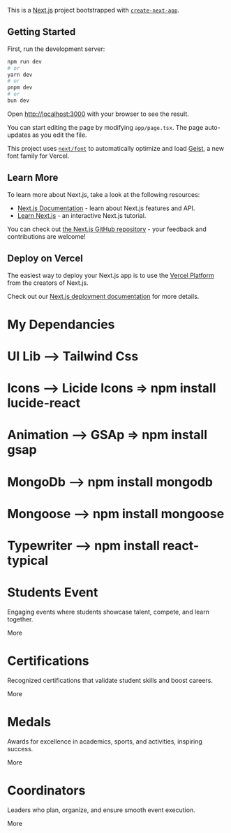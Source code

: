 This is a [Next.js](https://nextjs.org) project bootstrapped with [`create-next-app`](https://nextjs.org/docs/app/api-reference/cli/create-next-app).

## Getting Started

First, run the development server:

```bash
npm run dev
# or
yarn dev
# or
pnpm dev
# or
bun dev
```

Open [http://localhost:3000](http://localhost:3000) with your browser to see the result.

You can start editing the page by modifying `app/page.tsx`. The page auto-updates as you edit the file.

This project uses [`next/font`](https://nextjs.org/docs/app/building-your-application/optimizing/fonts) to automatically optimize and load [Geist](https://vercel.com/font), a new font family for Vercel.

## Learn More

To learn more about Next.js, take a look at the following resources:

- [Next.js Documentation](https://nextjs.org/docs) - learn about Next.js features and API.
- [Learn Next.js](https://nextjs.org/learn) - an interactive Next.js tutorial.

You can check out [the Next.js GitHub repository](https://github.com/vercel/next.js) - your feedback and contributions are welcome!

## Deploy on Vercel

The easiest way to deploy your Next.js app is to use the [Vercel Platform](https://vercel.com/new?utm_medium=default-template&filter=next.js&utm_source=create-next-app&utm_campaign=create-next-app-readme) from the creators of Next.js.

Check out our [Next.js deployment documentation](https://nextjs.org/docs/app/building-your-application/deploying) for more details.


# My Dependancies
# UI Lib --> Tailwind Css
# Icons --> Licide Icons => npm install lucide-react
# Animation --> GSAp => npm install gsap
# MongoDb --> npm install mongodb
# Mongoose --> npm install mongoose
# Typewriter --> npm install react-typical


<div className="flex flex-wrap mt-10">
          <div className='p-4 max-w-sm'>
            <h1 className='flex justify-center gap-x-2'>
              <span>Students Event</span>
              <i className='text-green-500'><Hexagon /></i>
            </h1>
            <p>Engaging events where students showcase talent, compete, and learn together.</p>
            <Link href='' className={`${styles.Link} flex justify-center gap-x-2`}>
              <span>More</span>
              <i> <Unlink /></i>
            </Link>
          </div>
          <div className='p-4 max-w-sm'>
            <h1 className='flex justify-center gap-x-2'>
              <span>Certifications</span>
              <i className='text-green-500'><Gem /></i>
            </h1>
            <p>Recognized certifications that validate student skills and boost careers.</p>
            <Link href='' className={`${styles.Link} flex justify-center gap-x-2`}>
              <span>More</span>
              <i> <Unlink /></i>
            </Link>
          </div>
        </div>
        <div className="flex flex-wrap mt-10">
          <div className='p-4 max-w-sm'>
            <h1 className='flex justify-center gap-x-2'>
              <span>Medals</span>
              <i className='text-green-500'><Medal /></i>
            </h1>
            <p>Awards for excellence in academics, sports, and activities, inspiring success.</p>
            <Link href='' className={`${styles.Link} flex justify-center gap-x-2`}>
              <span>More</span>
              <i> <Unlink /></i>
            </Link>
          </div>
          <div className='p-4 max-w-sm'>
            <h1 className='flex justify-center gap-x-2'>
              <span>Coordinators</span>
              <i className='text-green-500'><Flame /></i>
            </h1>
            <p>Leaders who plan, organize, and ensure smooth event execution.</p>
            <Link href='' className={`${styles.Link} flex justify-center gap-x-2`}>
              <span>More</span>
              <i> <Unlink /></i>
            </Link>
          </div>
        </div>